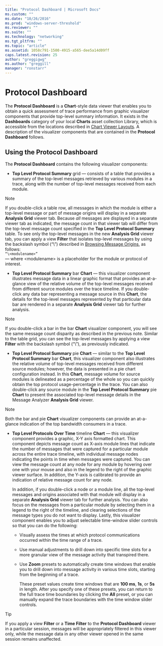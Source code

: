 ```yaml
---
title: "Protocol Dashboard | Microsoft Docs"
ms.custom: ""
ms.date: "10/26/2016"
ms.prod: "windows-server-threshold"
ms.reviewer: ""
ms.suite: ""
ms.technology: "networking"
ms.tgt_pltfrm: ""
ms.topic: "article"
ms.assetid: 1058c791-1500-4915-a565-dee5a14d09ff
caps.latest.revision: 25
author: "greggigwg"
ms.author: "greggill"
manager: "ronstarr"
---
```


# Protocol Dashboard

The **Protocol Dashboard** is a **Chart**-style data viewer that enables you to obtain a quick assessment of trace performance from graphic visualizer components that provide top-level summary information. It exists in the **Dashboards** category of your local **Charts** asset collection Library, which is accessible from the locations described in [Chart Viewer Layouts](chart-viewer-layouts.md). A description of the  visualizer components that are contained in the **Protocol Dashboard** follows.  
  
## Using the Protocol Dashboard  

 The **Protocol Dashboard** contains the following visualizer components:  
  
-   **Top Level Protocol Summary** grid — consists of a table that provides a summary of the top-level messages retrieved by various modules in a trace, along with the number of top-level messages received from each module.  
  
 > [!NOTE]
 >  If you double-click a table row, all messages in which the module is either a top-level message or part of message origins will display in a separate **Analysis Grid** viewer tab. Because *all* messages are displayed in a separate viewer tab as indicated, the message count in that viewer tab will differ from the top-level message count specified in the **Top Level Protocol Summary** table. To see only the top-level messages in the new **Analysis Grid** viewer tab, you can apply a view **Filter** that isolates top-level messages by using the backslash symbol (“\”) described in [Browsing Message Origins](using-the-filtering-language.md#BKMK_BrowseMessageOrigins), as follows:   
 > `“\<modulename>”`  
 >  — where \<modulename> is a placeholder for the module or protocol of interest.  
  
-   **Top Level Protocol Summary** bar **Chart** — this visualizer component illustrates message data in a linear graphic format that provides an at-a-glance view of the relative volume of the top-level messages received from different source modules over the trace timeline. If you double-click any data bar representing a message source in this **Chart**, the details for the top-level messages represented by that particular data bar are rendered in a separate **Analysis Grid** viewer tab for further analysis.  
  
 > [!NOTE]
 >  If you double-click a bar in the bar **Chart** visualizer component, you will see the same message count disparity as described in the previous note. Similar to the table grid, you can see the top-level messages by applying a view **Filter** with the backslash symbol (“\”), as previously indicated.  
  
-   **Top Level Protocol Summary** pie **Chart** — similar to the **Top Level Protocol Summary** bar **Chart**, this visualizer component also illustrates the relative volume of top-level messages received from different source modules; however, the data is presented in a pie chart configuration instead. In this **Chart**, message volume for source modules is delineated as a percentage of the whole so you can quickly obtain the top protocol usage-percentage in the trace. You can also double-click any source module in the **Top Level Protocol Summary** pie **Chart** to present the associated top-level message details in the Message Analyzer **Analysis Grid** viewer.  
  
> [!NOTE]
>  Both the bar and pie **Chart** visualizer components can provide an at-a-glance indication of the top bandwidth consumers in a trace.  
  
-   **Top Level Protocols Over Time** timeline **Chart** — this visualizer component provides a graphic, X-Y axis formatted chart. This component depicts message count as X-axis module lines that indicate the number of messages that were captured for a particular module across the entire trace timeline, with individual message nodes indicating the points in time when messages were captured. You can view the message count at any node for any module by hovering over one with your mouse and also in the legend to the right of the graphic viewer surface. In addition, the Y-axis is calibrated to provide an indication of relative message count for any node.  
  
     In addition, if you double-click a node or a module line, all the top-level messages and origins associated with that module will display in a separate **Analysis Grid** viewer tab for further analysis. You can also focus on the messages from a particular module by selecting them in a legend to the right of the timeline, and clearing selections of the message types you do not want to display. Lastly, this visualizer component enables you to adjust selectable time-window slider controls so that you can do the following:  
  
    -   Visually assess the times at which protocol communications occurred within the time range of a trace.  
  
    -   Use manual adjustments to drill down into specific time slots for a more granular view of the message activity that transpired there.  
  
    -   Use **Zoom** presets to automatically create time windows that enable you to drill down into message activity in various time slots, starting from the beginning of a trace.  
  
         These preset values create time windows that are **100 ms**, **1s**, or **5s** in length. After you specify one of these presets, you can return to the full trace time boundaries by clicking the **All** preset, or you can manually expand the trace boundaries with the time window slider controls.  
  
> [!TIP]
>  If you apply a view **Filter** or a **Time Filter** to the **Protocol Dashboard** viewer in a particular session, messages will be appropriately filtered in this viewer only, while the message data in any other viewer opened in the same session remains unaffected.